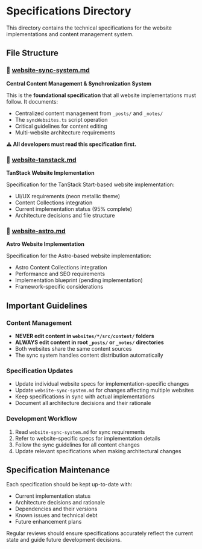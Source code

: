 # Specifications Directory

This directory contains the technical specifications for the website implementations and content management system.

## File Structure

### 📄 [website-sync-system.md](./website-sync-system.md)
**Central Content Management & Synchronization System**

This is the **foundational specification** that all website implementations must follow. It documents:
- Centralized content management from `_posts/` and `_notes/`
- The `syncWebsites.ts` script operation
- Critical guidelines for content editing
- Multi-website architecture requirements

**⚠️ All developers must read this specification first.**

### 📄 [website-tanstack.md](./website-tanstack.md)
**TanStack Website Implementation**

Specification for the TanStack Start-based website implementation:
- UI/UX requirements (neon metallic theme)
- Content Collections integration
- Current implementation status (95% complete)
- Architecture decisions and file structure

### 📄 [website-astro.md](./website-astro.md)
**Astro Website Implementation**

Specification for the Astro-based website implementation:
- Astro Content Collections integration
- Performance and SEO requirements
- Implementation blueprint (pending implementation)
- Framework-specific considerations

## Important Guidelines

### Content Management
- **NEVER edit content in `websites/*/src/content/` folders**
- **ALWAYS edit content in root `_posts/` or `_notes/` directories**
- Both websites share the same content sources
- The sync system handles content distribution automatically

### Specification Updates
- Update individual website specs for implementation-specific changes
- Update `website-sync-system.md` for changes affecting multiple websites
- Keep specifications in sync with actual implementations
- Document all architecture decisions and their rationale

### Development Workflow
1. Read `website-sync-system.md` for sync requirements
2. Refer to website-specific specs for implementation details
3. Follow the sync guidelines for all content changes
4. Update relevant specifications when making architectural changes

## Specification Maintenance

Each specification should be kept up-to-date with:
- Current implementation status
- Architecture decisions and rationale
- Dependencies and their versions
- Known issues and technical debt
- Future enhancement plans

Regular reviews should ensure specifications accurately reflect the current state and guide future development decisions.
